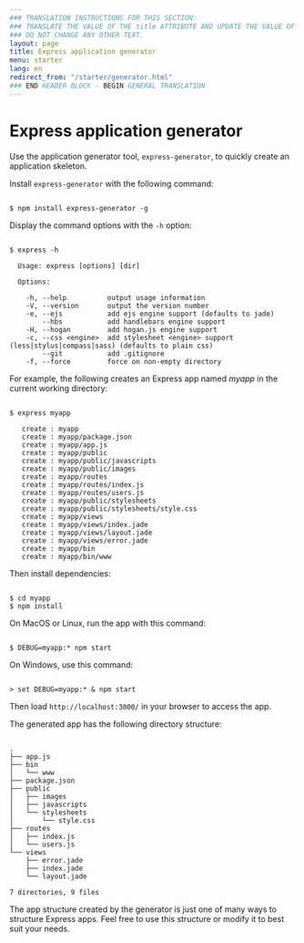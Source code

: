 ```yaml
---
### TRANSLATION INSTRUCTIONS FOR THIS SECTION:
### TRANSLATE THE VALUE OF THE title ATTRIBUTE AND UPDATE THE VALUE OF THE lang ATTRIBUTE.
### DO NOT CHANGE ANY OTHER TEXT.
layout: page
title: Express application generator
menu: starter
lang: en
redirect_from: "/starter/generator.html"
### END HEADER BLOCK - BEGIN GENERAL TRANSLATION
---
```


# Express application generator

Use the application generator tool, `express-generator`, to quickly create an application skeleton.

Install `express-generator` with the following command:

<pre><code class="language-sh" translate="no">
$ npm install express-generator -g
</code></pre>

Display the command options with the `-h` option:

<pre><code class="language-sh" translate="no">
$ express -h

  Usage: express [options] [dir]

  Options:

    -h, --help          output usage information
    -V, --version       output the version number
    -e, --ejs           add ejs engine support (defaults to jade)
        --hbs           add handlebars engine support
    -H, --hogan         add hogan.js engine support
    -c, --css &lt;engine&gt;  add stylesheet &lt;engine&gt; support (less|stylus|compass|sass) (defaults to plain css)
        --git           add .gitignore
    -f, --force         force on non-empty directory
</code></pre>

For example, the following creates an Express app named _myapp_ in the current working directory:

<pre><code class="language-sh" translate="no">
$ express myapp

   create : myapp
   create : myapp/package.json
   create : myapp/app.js
   create : myapp/public
   create : myapp/public/javascripts
   create : myapp/public/images
   create : myapp/routes
   create : myapp/routes/index.js
   create : myapp/routes/users.js
   create : myapp/public/stylesheets
   create : myapp/public/stylesheets/style.css
   create : myapp/views
   create : myapp/views/index.jade
   create : myapp/views/layout.jade
   create : myapp/views/error.jade
   create : myapp/bin
   create : myapp/bin/www
</code></pre>

Then install dependencies:

<pre><code class="language-sh" translate="no">
$ cd myapp
$ npm install
</code></pre>

On MacOS or Linux, run the app with this command:

<pre><code class="language-sh" translate="no">
$ DEBUG=myapp:* npm start
</code></pre>

On Windows, use this command:

<pre><code class="language-sh" translate="no">
> set DEBUG=myapp:* & npm start
</code></pre>

Then load `http://localhost:3000/` in your browser to access the app.

The generated app has the following directory structure:

<pre><code class="language-sh" translate="no">
.
├── app.js
├── bin
│   └── www
├── package.json
├── public
│   ├── images
│   ├── javascripts
│   └── stylesheets
│       └── style.css
├── routes
│   ├── index.js
│   └── users.js
└── views
    ├── error.jade
    ├── index.jade
    └── layout.jade

7 directories, 9 files
</code></pre>

<div class="doc-box doc-info" markdown="1">
The app structure created by the generator is just one of many ways to structure Express apps. Feel free to use this structure or modify it to best suit your needs.
</div>
